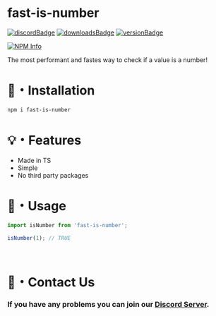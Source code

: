 # fast-is-number

[![discordBadge](https://img.shields.io/badge/Chat-Click%20here-7289d9?style=for-the-badge&logo=discord)](https://discord.gg/ZVERh35)
[![downloadsBadge](https://img.shields.io/npm/dt/fast-is-number?style=for-the-badge)](https://npmjs.com/fast-is-number)
[![versionBadge](https://img.shields.io/npm/v/fast-is-number?style=for-the-badge)](https://npmjs.com/fast-is-number)

<div align="left">
  <p>
    <a href="https://nodei.co/npm/fast-is-number
/"><img src="https://nodei.co/npm/fast-is-number.png?downloads=true&stars=true" alt="NPM Info" /></a>
  </p>
</div>

The most performant and fastes way to check if a value is a number!

# 📂・Installation
```powershell
npm i fast-is-number
```
# 💡・Features
- Made in TS
- Simple
- No third party packages
# 📃・Usage
```js
import isNumber from 'fast-is-number';

isNumber(1); // TRUE
```
<br>

# 👥・Contact Us

### If you have any problems you can join our [Discord Server](https://discord.gg/ZVERh35).

<br>
